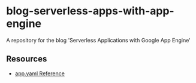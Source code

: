 # blog-serverless-apps-with-app-engine
A repository for the blog 'Serverless Applications with Google App Engine'

## Resources
- [app.yaml Reference](https://cloud.google.com/appengine/docs/standard/python/config/appref)
